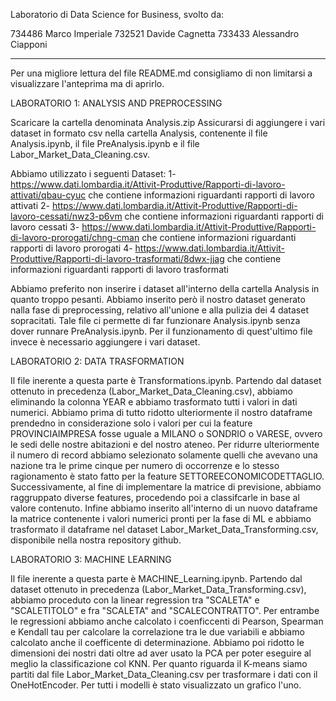 Laboratorio di Data Science for Business, svolto da:

734486 Marco Imperiale
732521 Davide Cagnetta
733433 Alessandro Ciapponi

-------------------------------------------------------------------------------------------------------------------------------------------------------------------------
Per una migliore lettura del file README.md consigliamo di non limitarsi a visualizzare l'anteprima ma di aprirlo.

LABORATORIO 1: ANALYSIS AND PREPROCESSING

Scaricare la cartella denominata Analysis.zip
Assicurarsi di aggiungere i vari dataset in formato csv nella cartella Analysis, contenente il file Analysis.ipynb, il file PreAnalysis.ipynb e il file Labor_Market_Data_Cleaning.csv.

Abbiamo utilizzato i seguenti Dataset:
1- https://www.dati.lombardia.it/Attivit-Produttive/Rapporti-di-lavoro-attivati/qbau-cyuc che contiene informazioni riguardanti rapporti di lavoro attivati
2- https://www.dati.lombardia.it/Attivit-Produttive/Rapporti-di-lavoro-cessati/nwz3-p6vm che contiene informazioni riguardanti rapporti di lavoro cessati
3- https://www.dati.lombardia.it/Attivit-Produttive/Rapporti-di-lavoro-prorogati/chng-cman che contiene informazioni riguardanti rapporti di lavoro prorogati
4- https://www.dati.lombardia.it/Attivit-Produttive/Rapporti-di-lavoro-trasformati/8dwx-jjag che contiene informazioni riguardanti rapporti di lavoro trasformati

Abbiamo preferito non inserire i dataset all'interno della cartella Analysis in quanto troppo pesanti.
Abbiamo inserito però il nostro dataset generato nalla fase di preprocessing, relativo all'unione e alla pulizia dei 4 dataset sopracitati. Tale file ci permette di far funzionare Analysis.ipynb senza dover runnare PreAnalysis.ipynb. Per il funzionamento di quest'ultimo file invece è necessario aggiungere i vari dataset.

LABORATORIO 2: DATA TRASFORMATION

Il file inerente a questa parte è Transformations.ipynb.
Partendo dal dataset ottenuto in precedenza (Labor_Market_Data_Cleaning.csv), abbiamo eliminando la colonna YEAR e abbiamo trasformato tutti i valori in dati numerici.
Abbiamo prima di tutto ridotto ulteriormente il nostro dataframe prendedno in considerazione solo i valori per cui la feature PROVINCIAIMPRESA fosse uguale a MILANO o SONDRIO o VARESE, ovvero le sedi delle nostre abitazioni e del nostro ateneo. Per ridurre ulteriormente il numero di record abbiamo selezionato solamente quelli che avevano una nazione tra le prime cinque per numero di occorrenze e lo stesso ragionamento è stato fatto per la feature SETTOREECONOMICODETTAGLIO. Successivamente, al fine di implementare la matrice di previsione, abbiamo raggruppato diverse features, procedendo poi a classifcarle in base al valore contenuto.
Infine abbiamo inserito all'interno di un nuovo dataframe la matrice contenente i valori numerici pronti per la fase di ML e abbiamo trasformato il dataframe nel dataset Labor_Market_Data_Transforming.csv, disponibile nella nostra repository github.

LABORATORIO 3: MACHINE LEARNING

Il file inerente a questa parte è MACHINE_Learning.ipynb.
Partendo dal dataset ottenuto in precedenza (Labor_Market_Data_Transforming.csv), abbiamo proceduto con la linear regression tra "SCALETA" e "SCALETITOLO" e fra "SCALETA" and "SCALECONTRATTO".
Per entrambe le regressioni abbiamo anche calcolato i coenficcenti di Pearson, Spearman e Kendall tau per calcolare la correlazione tra le due variabili e abbiamo calcolato anche il coefficente di determinazione.
Abbiamo poi ridotto le dimensioni dei nostri dati oltre ad aver usato la PCA per poter eseguire al meglio la classificazione col KNN.
Per quanto riguarda il K-means siamo partiti dal file Labor_Market_Data_Cleaning.csv per trasformare i dati con il OneHotEncoder.
Per tutti i modelli è stato visualizzato un grafico l'uno.


